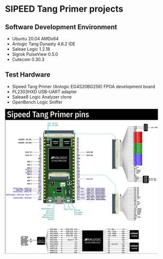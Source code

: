 # SIPEED Tang Primer projects

## Software Development Environment
* Ubuntu 20.04 AMDx64
* Anlogic Tang Dynasty 4.6.2 IDE
* Saleae Logic 1.2.18
* Sigrok PulseView 0.5.0
* Cutecom 0.30.3

## Test Hardware
* Sipeed Tang Primer (Anlogic EG4S20BG256) FPGA development board
* PL2303HXD USB-UART adapter 
* Saleae8 Logic Analyzer clone
* OpenBench Logic Sniffer


<img src = "tang_primer_pinout.png" />
<img src = "" />
<img src = "" />
